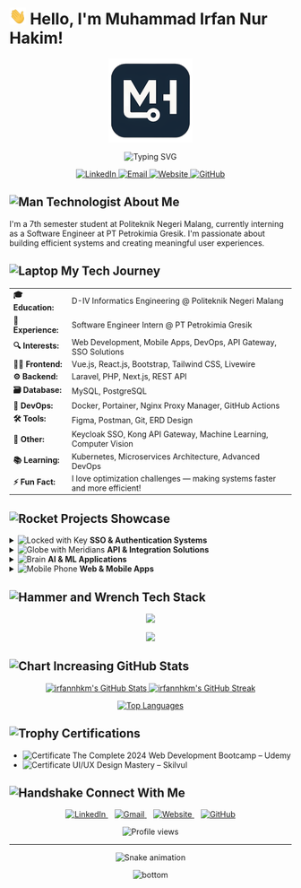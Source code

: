 # <img src="https://raw.githubusercontent.com/ABSphreak/ABSphreak/master/gifs/Hi.gif" width="30px" height="30px"> Hello, I'm Muhammad Irfan Nur Hakim!

<p align="center">
  <img src="minh_logo.png" alt="MINH Logo" width="150px" />
</p>

<p align="center">
  <img src="https://readme-typing-svg.herokuapp.com?font=Fira+Code&size=25&duration=4000&pause=1000&color=2E9EFF&center=true&random=false&width=600&lines=Full-Stack+Web+%26+Mobile+Developer;Software+Engineer;SSO+%26+API+Gateway+Specialist;DevOps+Enthusiast" alt="Typing SVG" />
</p>

<p align="center">
  <a href="https://www.linkedin.com/in/muhammad-irfan-nur-hakim/">
    <img alt="LinkedIn" src="https://img.shields.io/badge/LinkedIn-0077B5?style=for-the-badge&logo=linkedin&logoColor=white">
  </a>
  <a href="mailto:muhammadirfannh36@gmail.com">
    <img alt="Email" src="https://img.shields.io/badge/Gmail-D14836?style=for-the-badge&logo=gmail&logoColor=white">
  </a>
  <a href="https://www.minh.my.id">
    <img alt="Website" src="https://img.shields.io/badge/Website-3b5998?style=for-the-badge&logo=google-chrome&logoColor=white">
  </a>
  <a href="https://github.com/irfannhkm">
    <img alt="GitHub" src="https://img.shields.io/badge/GitHub-100000?style=for-the-badge&logo=github&logoColor=white">
  </a>
</p>

## <img src="https://cdn-icons-png.flaticon.com/512/3114/3114738.png" alt="Man Technologist" width="25" height="25" /> About Me

I'm a 7th semester student at Politeknik Negeri Malang, currently interning as a Software Engineer at PT Petrokimia Gresik. I'm passionate about building efficient systems and creating meaningful user experiences.

## <img src="https://raw.githubusercontent.com/Tarikul-Islam-Anik/Animated-Fluent-Emojis/master/Emojis/Objects/Laptop.png" alt="Laptop" width="25" height="25" /> My Tech Journey

<div align="center">
  <table>
    <tr>
      <td><b>🎓 Education:</b></td>
      <td>D-IV Informatics Engineering @ Politeknik Negeri Malang</td>
    </tr>
    <tr>
      <td><b>💼 Experience:</b></td>
      <td>Software Engineer Intern @ PT Petrokimia Gresik</td>
    </tr>
    <tr>
      <td><b>🔍 Interests:</b></td>
      <td>Web Development, Mobile Apps, DevOps, API Gateway, SSO Solutions</td>
    </tr>
    <tr>
      <td><b>👨‍💻 Frontend:</b></td>
      <td>Vue.js, React.js, Bootstrap, Tailwind CSS, Livewire</td>
    </tr>
    <tr>
      <td><b>⚙️ Backend:</b></td>
      <td>Laravel, PHP, Next.js, REST API</td>
    </tr>
    <tr>
      <td><b>🗃️ Database:</b></td>
      <td>MySQL, PostgreSQL</td>
    </tr>
    <tr>
      <td><b>🚀 DevOps:</b></td>
      <td>Docker, Portainer, Nginx Proxy Manager, GitHub Actions</td>
    </tr>
    <tr>
      <td><b>🛠️ Tools:</b></td>
      <td>Figma, Postman, Git, ERD Design</td>
    </tr>
    <tr>
      <td><b>🧩 Other:</b></td>
      <td>Keycloak SSO, Kong API Gateway, Machine Learning, Computer Vision</td>
    </tr>
    <tr>
      <td><b>📚 Learning:</b></td>
      <td>Kubernetes, Microservices Architecture, Advanced DevOps</td>
    </tr>
    <tr>
      <td><b>⚡ Fun Fact:</b></td>
      <td>I love optimization challenges — making systems faster and more efficient!</td>
    </tr>
  </table>
</div>

## <img src="https://cdn-icons-png.flaticon.com/512/4341/4341025.png" alt="Rocket" width="25" height="25" /> Projects Showcase

<details>
<summary><img src="https://cdn-icons-png.flaticon.com/512/7780/7780961.png" alt="Locked with Key" width="20" height="20" /> <b>SSO & Authentication Systems</b></summary>
<br>
➡️ <b>Single Sign-On (SSO) System</b><br>
Implemented Keycloak SSO with custom login UI, MFA solutions, and passwordless biometric authentication.<br>
<i>Tech Stack: Keycloak, OAuth2, OIDC, Multiple MFA Channels</i>
</details>

<details>
<summary><img src="https://cdn-icons-png.flaticon.com/512/1231/1231223.png" alt="Globe with Meridians" width="20" height="20" /> <b>API & Integration Solutions</b></summary>
<br>
➡️ <b>API Gateway Implementation</b><br>
Built centralized API management using Kong and Konga with data masking plugin development.<br>
<i>Tech Stack: Kong, Konga, Docker</i>
<br><br>
➡️ <b>OneKey Account Portal</b><br>
Integrated APIs from Keycloak and internal company systems for centralized user management.<br>
<i>Tech Stack: Laravel, Livewire, Tailwind CSS, REST API</i>
</details>

<details>
<summary><img src="https://cdn-icons-png.flaticon.com/512/1693/1693746.png" alt="Brain" width="20" height="20" /> <b>AI & ML Applications</b></summary>
<br>
➡️ <b>TOMATIN</b><br>
Mobile and web application with computer vision for tomato leaf disease identification and monitoring.<br>
<i>Tech Stack: Flutter, Computer Vision, Laravel</i>
</details>

<details>
<summary><img src="https://cdn-icons-png.flaticon.com/512/3097/3097048.png" alt="Mobile Phone" width="20" height="20" /> <b>Web & Mobile Apps</b></summary>
<br>
➡️ <b>MARSOSE</b><br>
Citizen complaint reporting app with decision support system for prioritization.<br>
<i>Tech Stack: Laravel, Decision Support System (ROC and MAUT)</i>
<br><br>
➡️ <b>RUANGBACA</b><br>
Digital library system with online reading and offline borrowing capabilities.<br>
<i>Tech Stack: Laravel, Vue.js, MySQL</i>
<br><br>
➡️ <b>Alber (Heavy Equipment Ordering)</b><br>
Digital system for streamlining heavy equipment ordering with tracking features.<br>
<i>Tech Stack: Vue.js, Laravel, MySQL</i>
</details>

## <img src="https://cdn-icons-png.flaticon.com/512/7641/7641727.png" alt="Hammer and Wrench" width="25" height="25" /> Tech Stack

<p align="center">
  <img src="https://skillicons.dev/icons?i=laravel,vue,react,flutter,tailwind,docker,mysql,github" />
</p>

<p align="center">
  <img src="https://skillicons.dev/icons?i=php,js,ts,html,css,figma,git,nginx" />
</p>

## <img src="https://cdn-icons-png.flaticon.com/512/1450/1450332.png" alt="Chart Increasing" width="25" height="25" /> GitHub Stats

<p align="center">
  <a href="https://github.com/anuraghazra/github-readme-stats">
    <img src="https://github-readme-stats.vercel.app/api?username=irfannhkm&show_icons=true&theme=tokyonight" alt="irfannhkm's GitHub Stats" width="48%" />
  </a>
  <a href="https://git.io/streak-stats">
    <img src="https://github-readme-streak-stats.herokuapp.com/?user=irfannhkm&theme=tokyonight" alt="irfannhkm's GitHub Streak" width="48%" />
  </a>
</p>

<p align="center">
  <a href="https://github.com/anuraghazra/github-readme-stats">
    <img src="https://github-readme-stats.vercel.app/api/top-langs/?username=irfannhkm&layout=compact&theme=tokyonight" alt="Top Languages" />
  </a>
</p>

## <img src="https://cdn-icons-png.flaticon.com/512/3062/3062634.png" alt="Trophy" width="25" height="25" /> Certifications

- <img src="https://cdn-icons-png.flaticon.com/512/2091/2091401.png" alt="Certificate" width="20" height="20" /> The Complete 2024 Web Development Bootcamp – Udemy
- <img src="https://cdn-icons-png.flaticon.com/512/2091/2091401.png" alt="Certificate" width="20" height="20" /> UI/UX Design Mastery – Skilvul

## <img src="https://cdn-icons-png.flaticon.com/512/4406/4406124.png" alt="Handshake" width="25" height="25" /> Connect With Me

<p align="center">
  <a href="https://www.linkedin.com/in/muhammad-irfan-nur-hakim/">
    <img src="https://raw.githubusercontent.com/gauravghongde/social-icons/master/SVG/Color/LinkedIN.svg" alt="LinkedIn" width="40" height="40">
  </a>
  &nbsp;&nbsp;
  <a href="mailto:muhammadirfannh36@gmail.com">
    <img src="https://raw.githubusercontent.com/gauravghongde/social-icons/master/SVG/Color/Gmail.svg" alt="Gmail" width="40" height="40">
  </a>
  &nbsp;&nbsp;
  <a href="https://www.minh.my.id">
    <img src="https://raw.githubusercontent.com/gauravghongde/social-icons/master/SVG/Color/WWW.svg" alt="Website" width="40" height="40">
  </a>
  &nbsp;&nbsp;
  <a href="https://github.com/irfannhkm">
    <img src="https://raw.githubusercontent.com/gauravghongde/social-icons/master/SVG/Color/Github.svg" alt="GitHub" width="40" height="40">
  </a>
</p>

<p align="center">
  <img src="https://komarev.com/ghpvc/?username=irfannhkm&label=Profile%20views&color=0e75b6&style=flat" alt="Profile views" />
</p>

---

<!-- Menggunakan snake animation yang valid -->
<p align="center">
  <img src="https://raw.githubusercontent.com/Platane/snk/master/assets/github-contribution-grid-snake-dark.svg" alt="Snake animation">
</p>
<p align="center">
  <img src="https://raw.githubusercontent.com/mayhemantt/mayhemantt/Update/svg/Bottom.svg" alt="bottom">
</p>

